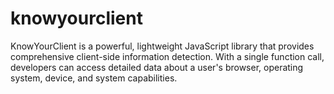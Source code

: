 # knowyourclient
KnowYourClient is a powerful, lightweight JavaScript library that provides comprehensive client-side information detection. With a single function call, developers can access detailed data about a user's browser, operating system, device, and system capabilities.
